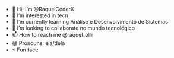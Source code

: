 - 👋 Hi, I’m @RaquelCoderX
- 👀 I’m interested in tecn
- 🌱 I’m currently learning Análise e Desenvolvimento de Sistemas 
- 💞️ I’m looking to collaborate no mundo tecnológico 
- 📫 How to reach me @raquel_ollii
- 😄 Pronouns: ela/dela
- ⚡ Fun fact:

<!---
RaquelCoderX/RaquelCoderX is a ✨ special ✨ repository because its `README.md` (this file) appears on your GitHub profile.
You can click the Preview link to take a look at your changes.
--->
